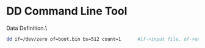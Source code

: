 # DD Command Line Tool

Data Definition.\

```bash
dd if=/dev/zero of=boot.bin bs=512 count=1      #if->input file, of->output file, bs->byte size
```
